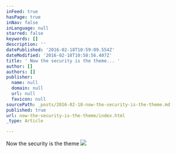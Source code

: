 ```yaml
---
inFeed: true
hasPage: true
inNav: false
inLanguage: null
starred: false
keywords: []
description: ''
datePublished: '2016-02-18T10:59:09.554Z'
dateModified: '2016-02-18T10:58:56.407Z'
title: ' Now the security is the theme... '
author: []
authors: []
publisher:
  name: null
  domain: null
  url: null
  favicon: null
sourcePath: _posts/2016-02-18-now-the-security-is-the-theme.md
published: true
url: now-the-security-is-the-theme/index.html
_type: Article

---
```

Now the security is the theme
![](https://the-grid-user-content.s3-us-west-2.amazonaws.com/8c1c6f51-d2bb-4b99-888b-7c2cdaaf36e4.jpg)